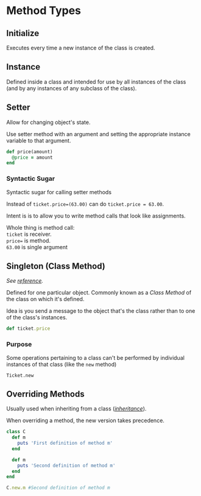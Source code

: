 # Method Types

## Initialize

Executes every time a new instance of the class is created.

## Instance

Defined inside a class and intended for use by all instances of the class
(and by any instances of any subclass of the class).

## Setter

Allow for changing object's state.

Use setter method with an argument and setting the appropriate
instance variable to that argument.

```ruby
def price(amount)
  @price = amount
end
```

### Syntactic Sugar

Syntactic sugar for calling setter methods

Instead of `ticket.price=(63.00)` can do `ticket.price = 63.00`.

Intent is  is to allow you to write method calls that look like assignments.

Whole thing is method call:\
`ticket` is receiver.\
`price=` is method.\
`63.00` is single argument

## Singleton (Class Method)

_See [reference](/sample_code/chap_three/ticket.rb)._

Defined for one particular object.
Commonly known as a _Class Method_ of the class on which it's defined.

Idea is you send a message to the object that's the class
rather than to one of the class's instances.

```ruby
def ticket.price
```

### Purpose

Some operations pertaining to a class can't be performed
by individual instances of that class (like the `new` method)

`Ticket.new`

## Overriding Methods

Usually used when inheriting from a class ([_inheritance_](/docs/inheritance.md)).

When overriding a method, the new version takes precedence.

```ruby
class C
  def m
    puts 'First definition of method m'
  end

  def m
    puts 'Second definition of method m'
  end
end

C.new.m #Second definition of method m
```
